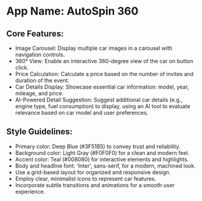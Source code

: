 # **App Name**: AutoSpin 360

## Core Features:

- Image Carousel: Display multiple car images in a carousel with navigation controls.
- 360° View: Enable an interactive 360-degree view of the car on button click.
- Price Calculation: Calculate a price based on the number of invites and duration of the event.
- Car Details Display: Showcase essential car information: model, year, mileage, and price.
- AI-Powered Detail Suggestion: Suggest additional car details (e.g., engine type, fuel consumption) to display, using an AI tool to evaluate relevance based on car model and user preferences.

## Style Guidelines:

- Primary color: Deep Blue (#3F51B5) to convey trust and reliability.
- Background color: Light Gray (#F0F0F0) for a clean and modern feel.
- Accent color: Teal (#008080) for interactive elements and highlights.
- Body and headline font: 'Inter', sans-serif, for a modern, machined look.
- Use a grid-based layout for organized and responsive design.
- Employ clear, minimalist icons to represent car features.
- Incorporate subtle transitions and animations for a smooth user experience.